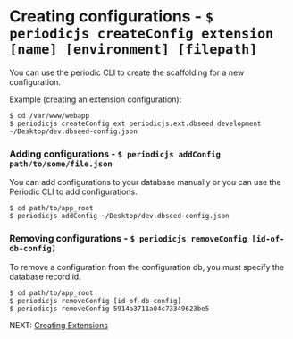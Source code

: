 # Creating configurations - `$ periodicjs createConfig extension [name] [environment] [filepath]` 

You can use the periodic CLI to create the scaffolding for a new configuration. 

Example (creating an extension configuration):
```console
$ cd /var/www/webapp
$ periodicjs createConfig ext periodicjs.ext.dbseed development ~/Desktop/dev.dbseed-config.json
```

### Adding configurations - `$ periodicjs addConfig path/to/some/file.json` 

You can add configurations to your database manually or you can use the Periodic CLI to add configurations.
```console
$ cd path/to/app_root
$ periodicjs addConfig ~/Desktop/dev.dbseed-config.json
```

### Removing configurations - `$ periodicjs removeConfig [id-of-db-config]` 

To remove a configuration from the configuration db, you must specify the database record id.

```console
$ cd path/to/app_root
$ periodicjs removeConfig [id-of-db-config]
$ periodicjs removeConfig 5914a3711a04c73349623be5
```

NEXT: [ Creating Extensions ](https://github.com/typesettin/periodicjs/blob/master/doc/extensions/07-creating-your-own-extensions.md)
